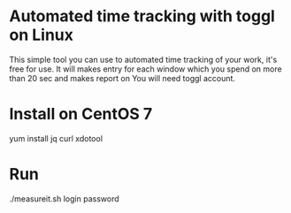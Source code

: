 # Automated time tracking with toggl on Linux

This simple tool you can use to automated time tracking of your work, it's free for use.
It will makes entry for each window which you spend on more than 20 sec and makes report on
You will need toggl account.

# Install on CentOS 7
yum install jq curl xdotool

# Run
./measureit.sh login password


